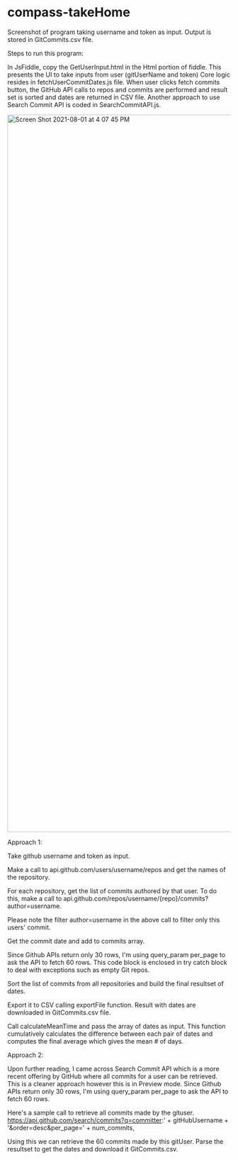 # compass-takeHome

Screenshot of program taking username and token as input. Output is stored in GitCommits.csv file.

Steps to run this program:

In JsFiddle, copy the GetUserInput.html in the Html portion of fiddle. This presents the UI to take inputs from user (gitUserName and token)
Core logic resides in fetchUserCommitDates.js file. When user clicks fetch commits button, the GitHub API calls to repos and commits are performed and result set is sorted and dates are returned in CSV file.
Another approach to use Search Commit API is coded in SearchCommitAPI.js.


<img width="1618" alt="Screen Shot 2021-08-01 at 4 07 45 PM" src="https://user-images.githubusercontent.com/9029916/127788006-ac6051be-37eb-4a78-a2ce-5a833f312794.png">


Approach 1:

Take github username and token as input.

Make a call to api.github.com/users/username/repos and get the names of the repository.

For each repository, get the list of commits authored by that user.
To do this, make a call to api.github.com/repos/username/{repo}/commits?author=username.

Please note the filter author=username in the above call to filter only this users' commit.

Get the commit date and add to commits array.

Since Github APIs return only 30 rows, I'm using query_param per_page to ask the API to fetch 60 rows. This code block is enclosed in try catch block to deal with exceptions such as empty Git repos.

Sort the list of commits from all repositories and build the final resultset of dates.

Export it to CSV calling exportFile function. Result with dates are downloaded in GitCommits.csv file.

Call calculateMeanTime and pass the array of dates as input. This function cumulatively calculates the difference between each pair of dates and computes the final average which gives the mean # of days.

Approach 2:

Upon further reading, I came across Search Commit API which is a more recent offering by GitHub where all commits for a user can be retrieved. This is a cleaner approach however this is in Preview mode. Since Github APIs return only 30 rows, I'm using query_param per_page to ask the API to fetch 60 rows. 

Here's a sample call to retrieve all commits made by the gituser.
https://api.github.com/search/commits?q=committer:' + gitHubUsername + '&order=desc&per_page=' + num_commits,

Using this we can retrieve the 60 commits made by this gitUser. Parse the resultset to get the dates and download it GitCommits.csv.
